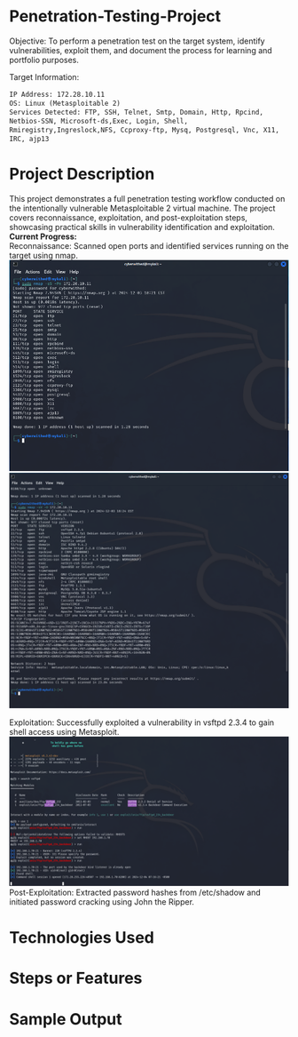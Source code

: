 # Penetration-Testing-Project
Objective:
To perform a penetration test on the target system, identify vulnerabilities, exploit them, and document the process for learning and portfolio purposes.

Target Information:

    IP Address: 172.28.10.11
    OS: Linux (Metasploitable 2)
    Services Detected: FTP, SSH, Telnet, Smtp, Domain, Http, Rpcind, Netbios-SSN, Microsoft-ds,Exec, Login, Shell, Rmiregistry,Ingreslock,NFS, Ccproxy-ftp, Mysq, Postgresql, Vnc, X11, IRC, ajp13

# Project Description
This project demonstrates a full penetration testing workflow conducted on the intentionally vulnerable Metasploitable 2 virtual machine. The project covers reconnaissance, exploitation, and post-exploitation steps, showcasing practical skills in vulnerability identification and exploitation.
<br><b>Current Progress:</b><br>
Reconnaissance: Scanned open ports and identified services running on the target using nmap.<br>
![nmap scan](Nmap_scan.png) ![nmap scan](services.png) 

Exploitation: Successfully exploited a vulnerability in vsftpd 2.3.4 to gain shell access using Metasploit.<br>
![exploit with metasploit](exploit.png)
Post-Exploitation: Extracted password hashes from /etc/shadow and initiated password cracking using John the Ripper.

# Technologies Used

# Steps or Features 

# Sample Output 

